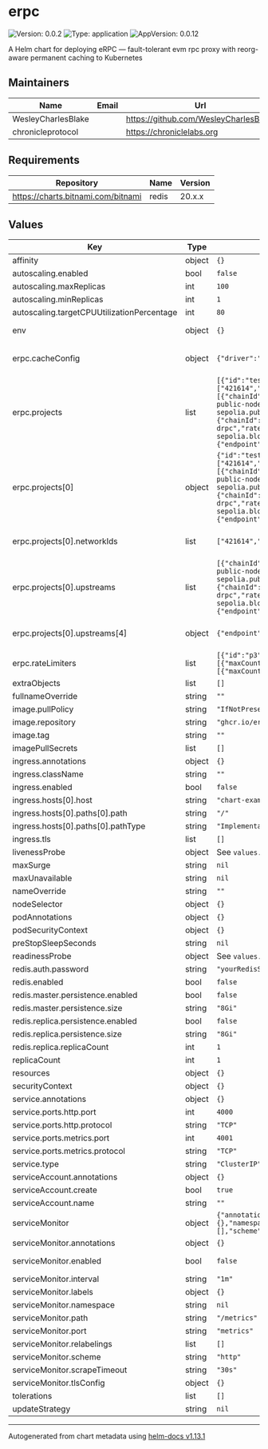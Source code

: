 # erpc

![Version: 0.0.2](https://img.shields.io/badge/Version-0.0.2-informational?style=flat-square) ![Type: application](https://img.shields.io/badge/Type-application-informational?style=flat-square) ![AppVersion: 0.0.12](https://img.shields.io/badge/AppVersion-0.0.12-informational?style=flat-square)

A Helm chart for deploying eRPC — fault-tolerant evm rpc proxy with reorg-aware permanent caching to Kubernetes

## Maintainers

| Name | Email | Url |
| ---- | ------ | --- |
| WesleyCharlesBlake |  | <https://github.com/WesleyCharlesBlake> |
| chronicleprotocol |  | <https://chroniclelabs.org> |

## Requirements

| Repository | Name | Version |
|------------|------|---------|
| https://charts.bitnami.com/bitnami | redis | 20.x.x |

## Values

| Key | Type | Default | Description |
|-----|------|---------|-------------|
| affinity | object | `{}` |  |
| autoscaling.enabled | bool | `false` |  |
| autoscaling.maxReplicas | int | `100` |  |
| autoscaling.minReplicas | int | `1` |  |
| autoscaling.targetCPUUtilizationPercentage | int | `80` |  |
| env | object | `{}` | create env vars from secrets, eg RPC provider API keys (eg, Blast API, DRPC, Infura, Alchemy, etc. ) |
| erpc.cacheConfig | object | `{"driver":"memory"}` | provides a DB backend for caching. must be one of `memory`, `redis`, or `postgresql`. ref: https://docs.erpc.cloud/config/database |
| erpc.projects | list | `[{"id":"testnet","networkIds":["421614","84532","80084","5003","11155420","534351","11155111","2442","300"],"upstreams":[{"chainId":"11155111","endpoint":"https://ethereum-sepolia-rpc.publicnode.com","id":"sep-public-node","rateLimit":"p2"},{"chainId":"11155111","endpoint":"https://eth-sepolia.public.blastapi.io","id":"sep-blast-node","rateLimit":"p2"},{"chainId":"300","endpoint":"https://zksync-sepolia.drpc.org","id":"zksync-sep-drpc","rateLimit":"p3"},{"chainId":5,"endpoint":"https://zksync-era-sepolia.blockpi.network/v1/rpc/public","id":"zksync-sep-blockpi","rateLimit":"p1"},{"endpoint":"envio://rpc.hypersync.xyz","id":"envio-public","rateLimit":"p2"}]}]` | Projects define the networks and chains that eRPC will proxy for. ref: https://docs.erpc.cloud/config/projects |
| erpc.projects[0] | object | `{"id":"testnet","networkIds":["421614","84532","80084","5003","11155420","534351","11155111","2442","300"],"upstreams":[{"chainId":"11155111","endpoint":"https://ethereum-sepolia-rpc.publicnode.com","id":"sep-public-node","rateLimit":"p2"},{"chainId":"11155111","endpoint":"https://eth-sepolia.public.blastapi.io","id":"sep-blast-node","rateLimit":"p2"},{"chainId":"300","endpoint":"https://zksync-sepolia.drpc.org","id":"zksync-sep-drpc","rateLimit":"p3"},{"chainId":5,"endpoint":"https://zksync-era-sepolia.blockpi.network/v1/rpc/public","id":"zksync-sep-blockpi","rateLimit":"p1"},{"endpoint":"envio://rpc.hypersync.xyz","id":"envio-public","rateLimit":"p2"}]}` | each project must have a unique id, and is used in the URL structure: fqdn/{project_id}/{network-architecture}/{chain-id} |
| erpc.projects[0].networkIds | list | `["421614","84532","80084","5003","11155420","534351","11155111","2442","300"]` | A network represents a chain in EVM, and it is a local grouping for upstreams. ref: https://docs.erpc.cloud/config/projects/networks |
| erpc.projects[0].upstreams | list | `[{"chainId":"11155111","endpoint":"https://ethereum-sepolia-rpc.publicnode.com","id":"sep-public-node","rateLimit":"p2"},{"chainId":"11155111","endpoint":"https://eth-sepolia.public.blastapi.io","id":"sep-blast-node","rateLimit":"p2"},{"chainId":"300","endpoint":"https://zksync-sepolia.drpc.org","id":"zksync-sep-drpc","rateLimit":"p3"},{"chainId":5,"endpoint":"https://zksync-era-sepolia.blockpi.network/v1/rpc/public","id":"zksync-sep-blockpi","rateLimit":"p1"},{"endpoint":"envio://rpc.hypersync.xyz","id":"envio-public","rateLimit":"p2"}]` | A upstream is defined to handle 1 or more networks (a.k.a. chains). ref: https://docs.erpc.cloud/config/projects/upstreams |
| erpc.projects[0].upstreams[4] | object | `{"endpoint":"envio://rpc.hypersync.xyz","id":"envio-public","rateLimit":"p2"}` | Ref: https://docs.erpc.cloud/config/projects/upstreams#envio-json-rpc |
| erpc.rateLimiters | list | `[{"id":"p3","rules":[{"maxCount":10000,"method":"*","period":"1s"}]},{"id":"p2","rules":[{"maxCount":1000,"method":"*","period":"2s"}]},{"id":"p1","rules":[{"maxCount":300,"method":"*","period":"1s"}]}]` | Define rate limiters for upstreams. ref: https://docs.erpc.cloud/config/projects/rate-limiters |
| extraObjects | list | `[]` |  |
| fullnameOverride | string | `""` |  |
| image.pullPolicy | string | `"IfNotPresent"` |  |
| image.repository | string | `"ghcr.io/erpc/erpc"` |  |
| image.tag | string | `""` |  |
| imagePullSecrets | list | `[]` |  |
| ingress.annotations | object | `{}` |  |
| ingress.className | string | `""` |  |
| ingress.enabled | bool | `false` |  |
| ingress.hosts[0].host | string | `"chart-example.local"` |  |
| ingress.hosts[0].paths[0].path | string | `"/"` |  |
| ingress.hosts[0].paths[0].pathType | string | `"ImplementationSpecific"` |  |
| ingress.tls | list | `[]` |  |
| livenessProbe | object | See `values.yaml` | Liveness probe |
| maxSurge | string | `nil` | default is 1 |
| maxUnavailable | string | `nil` | default is 0 |
| nameOverride | string | `""` |  |
| nodeSelector | object | `{}` |  |
| podAnnotations | object | `{}` |  |
| podSecurityContext | object | `{}` |  |
| preStopSleepSeconds | string | `nil` | default is 20 seconds |
| readinessProbe | object | See `values.yaml` | Readiness probe |
| redis.auth.password | string | `"yourRedisSecret"` |  |
| redis.enabled | bool | `false` | If enabled a redis chart will be deployed as a dependency |
| redis.master.persistence.enabled | bool | `false` |  |
| redis.master.persistence.size | string | `"8Gi"` |  |
| redis.replica.persistence.enabled | bool | `false` |  |
| redis.replica.persistence.size | string | `"8Gi"` |  |
| redis.replica.replicaCount | int | `1` |  |
| replicaCount | int | `1` |  |
| resources | object | `{}` |  |
| securityContext | object | `{}` |  |
| service.annotations | object | `{}` |  |
| service.ports.http.port | int | `4000` |  |
| service.ports.http.protocol | string | `"TCP"` |  |
| service.ports.metrics.port | int | `4001` |  |
| service.ports.metrics.protocol | string | `"TCP"` |  |
| service.type | string | `"ClusterIP"` |  |
| serviceAccount.annotations | object | `{}` |  |
| serviceAccount.create | bool | `true` |  |
| serviceAccount.name | string | `""` |  |
| serviceMonitor | object | `{"annotations":{},"enabled":false,"interval":"1m","labels":{},"namespace":null,"path":"/metrics","port":"metrics","relabelings":[],"scheme":"http","scrapeTimeout":"30s","tlsConfig":{}}` | If true, create a ServiceMonitor CRD for prometheus operator |
| serviceMonitor.annotations | object | `{}` | Additional ServiceMonitor annotations |
| serviceMonitor.enabled | bool | `false` | If true, a ServiceMonitor CRD is created for a prometheus operator https://github.com/coreos/prometheus-operator |
| serviceMonitor.interval | string | `"1m"` | ServiceMonitor scrape interval |
| serviceMonitor.labels | object | `{}` | Additional ServiceMonitor labels |
| serviceMonitor.namespace | string | `nil` | Alternative namespace for ServiceMonitor |
| serviceMonitor.path | string | `"/metrics"` | Path to scrape |
| serviceMonitor.port | string | `"metrics"` | port to scrape |
| serviceMonitor.relabelings | list | `[]` | ServiceMonitor relabelings |
| serviceMonitor.scheme | string | `"http"` | ServiceMonitor scheme |
| serviceMonitor.scrapeTimeout | string | `"30s"` | ServiceMonitor scrape timeout |
| serviceMonitor.tlsConfig | object | `{}` | ServiceMonitor TLS configuration |
| tolerations | list | `[]` |  |
| updateStrategy | string | `nil` | default RollingUpdate |

----------------------------------------------
Autogenerated from chart metadata using [helm-docs v1.13.1](https://github.com/norwoodj/helm-docs/releases/v1.13.1)
